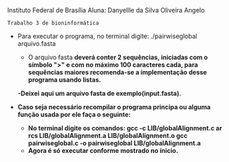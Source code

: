 Instituto Federal de Brasília
Aluna: Danyellle da Silva Oliveira Angelo

	Trabalho 3 de bioninformática


* Para executar o programa, no terminal digite:
	./pairwiseglobal arquivo.fasta

	- O arquivo fasta <b>deverá conter 2 sequências, iniciadas com o símbolo ">" e com no máximo 100 caracteres cada<b>, para
	sequências maiores recomenda-se a implementação desse programa usando listas.
	
	-Deixei aqui um arquivo fasta de exemplo(input.fasta).

* Caso seja necessário recompilar o programa principa ou alguma função usada por ele faça o seguinte:
	- No terminal digite os comandos:
		gcc -c LIB/globalAlignment.c
		ar rcs LIB/globalAlignment.a LIB/globalAlignment.o
		gcc pairwiseglobal.c -o pairwiseglobal LIB/globalAlignment.a
	- Agora é só executar conforme mostrado no ínicio.